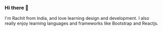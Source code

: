 ### Hi there 👋

I'm Rachit from India, and love learning design and development. I also really enjoy learning languages and frameworks like Bootstrap and Reactjs.
